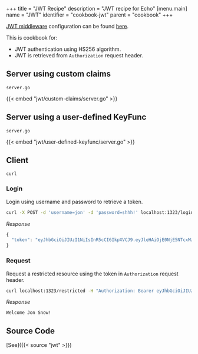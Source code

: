 +++
title = "JWT Recipe"
description = "JWT recipe for Echo"
[menu.main]
  name = "JWT"
  identifier = "cookbook-jwt"
  parent = "cookbook"
+++

[JWT middleware](/middleware/jwt) configuration can be found [here](/middleware/jwt#configuration).

This is cookbook for:
- JWT authentication using HS256 algorithm.
- JWT is retrieved from `Authorization` request header.

## Server using custom claims

`server.go`

{{< embed "jwt/custom-claims/server.go" >}}

## Server using a user-defined KeyFunc

`server.go`

{{< embed "jwt/user-defined-keyfunc/server.go" >}}

## Client

`curl`

### Login

Login using username and password to retrieve a token.

```sh
curl -X POST -d 'username=jon' -d 'password=shhh!' localhost:1323/login
```

*Response*

```js
{
  "token": "eyJhbGciOiJIUzI1NiIsInR5cCI6IkpXVCJ9.eyJleHAiOjE0NjE5NTcxMzZ9.RB3arc4-OyzASAaUhC2W3ReWaXAt_z2Fd3BN4aWTgEY"
}
```

### Request

Request a restricted resource using the token in `Authorization` request header.

```sh
curl localhost:1323/restricted -H "Authorization: Bearer eyJhbGciOiJIUzI1NiIsInR5cCI6IkpXVCJ9.eyJleHAiOjE0NjE5NTcxMzZ9.RB3arc4-OyzASAaUhC2W3ReWaXAt_z2Fd3BN4aWTgEY"
```

*Response*

```
Welcome Jon Snow!
```

## Source Code

[See]({{< source "jwt" >}})

